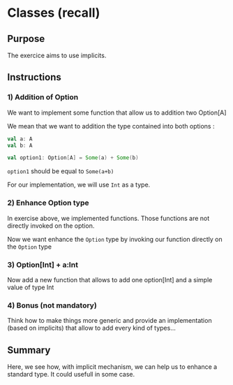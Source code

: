 # Classes (recall)

## Purpose

The exercice aims to use implicits.

## Instructions

### 1) Addition of Option

We want to implement some function that allow us to addition two Option[A]

We mean that we want to addition the type contained into both options :

```scala
val a: A
val b: A

val option1: Option[A] = Some(a) + Some(b)
```

`option1` should be equal to `Some(a+b)`

For our implementation, we will use `Int` as a type.

### 2) Enhance Option type

In exercise above, we implemented functions. Those functions are not directly invoked on the option.

Now we want enhance the `Option` type by invoking our function directly on the `Option` type


### 3) Option[Int] + a:Int 

Now add a new function that allows to add one option[Int] and a simple value of type Int


### 4) Bonus (not mandatory)

Think how to make things more generic and provide an implementation (based on implicits) that allow to add every kind of types...


## Summary

Here, we see how, with implicit mechanism, we can help us to enhance a standard type. It could usefull in some case.
